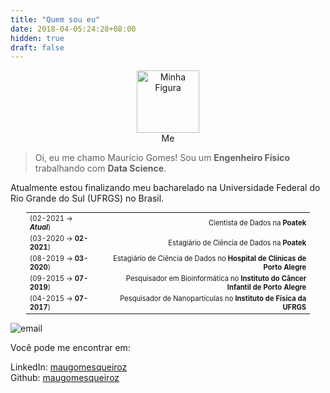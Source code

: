 ```yaml
---
title: "Quem sou eu"
date: 2018-04-05:24:28+08:00
hidden: true
draft: false
---
```


<style>
figure {text-align: center;}
table   {font-size: 0.7rem;
        text-align: center;
          margin: auto;
            width: 90%;
        
        }
tr:hover {background-color: #f5f5f5;}
</style>

<figure>
    <img src="/img/mauri.jpeg" alt="Minha Figura" width=100><figcaption>Me</figcaption>
</figure>


> Oi, eu me chamo Maurício Gomes! Sou um **Engenheiro Físico** trabalhando com **Data Science**. 

Atualmente estou finalizando meu bacharelado na Universidade Federal do Rio Grande do Sul (UFRGS) no Brasil.

|                      |                                       |
|:---------------------|--------------------------------------:|
|(02-2021 -> **_Atual_**)  |Cientista de Dados na **Poatek**    |
|(03-2020 -> **02-2021**)  |Estagiário de Ciência de Dados na **Poatek**    |
|(08-2019 -> **03-2020**)  |Estagiário de Ciência de Dados no **Hospital de Clínicas de Porto Alegre**|
|(09-2015 -> **07-2019**)  |Pesquisador em Bioinformática no **Instituto do Câncer Infantil de Porto Alegre**|
|(04-2015 -> **07-2017**)  |Pesquisador de Nanopartículas no **Instituto de Física da UFRGS**|

![email](/img/computer_e-mail.gif)

Você pode me encontrar em:

LinkedIn: [maugomesqueiroz](https://www.linkedin.com/in/maugomesqueiroz/)\
Github: [maugomesqueiroz](https://github.com/maugomesqueiroz)